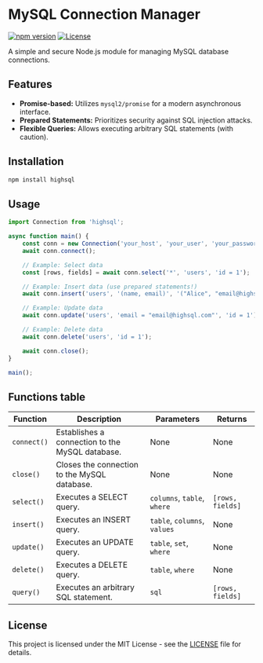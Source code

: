 # MySQL Connection Manager

[![npm version](https://img.shields.io/npm/v/highsql.svg)](https://www.npmjs.com/package/highsql)
[![License](https://img.shields.io/badge/License-MIT-blue.svg)](LICENSE)

A simple and secure Node.js module for managing MySQL database connections.

## Features

* **Promise-based:** Utilizes `mysql2/promise` for a modern asynchronous interface.
* **Prepared Statements:** Prioritizes security against SQL injection attacks.
* **Flexible Queries:** Allows executing arbitrary SQL statements (with caution).

## Installation

```bash
npm install highsql
```

## Usage

```javascript
import Connection from 'highsql';

async function main() {
    const conn = new Connection('your_host', 'your_user', 'your_password', 'your_database');
    await conn.connect();

    // Example: Select data
    const [rows, fields] = await conn.select('*', 'users', 'id = 1');

    // Example: Insert data (use prepared statements!)
    await conn.insert('users', '(name, email)', '("Alice", "email@highsql.com")');

    // Example: Update data
    await conn.update('users', 'email = "email@highsql.com"', 'id = 1');

    // Example: Delete data
    await conn.delete('users', 'id = 1');

    await conn.close();
}

main();
```

## Functions table

| Function | Description | Parameters | Returns |
| --- | --- | --- | --- |
| `connect()` | Establishes a connection to the MySQL database. | None | None |
| `close()` | Closes the connection to the MySQL database. | None | None |
| `select()` | Executes a SELECT query. | `columns`, `table`, `where` | `[rows, fields]` |
| `insert()` | Executes an INSERT query. | `table`, `columns`, `values` | None |
| `update()` | Executes an UPDATE query. | `table`, `set`, `where` | None |
| `delete()` | Executes a DELETE query. | `table`, `where` | None |
| `query()` | Executes an arbitrary SQL statement. | `sql` | `[rows, fields]` |

## License

This project is licensed under the MIT License - see the [LICENSE](LICENSE) file for details.
